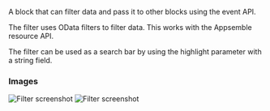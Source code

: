 A block that can filter data and pass it to other blocks using the event API.

The filter uses OData filters to filter data. This works with the Appsemble resource API.

The filter can be used as a search bar by using the highlight parameter with a string field.

### Images

![Filter screenshot](https://gitlab.com/appsemble/appsemble/-/raw/0.32.0/config/assets/filter.png)
![Filter screenshot](https://gitlab.com/appsemble/appsemble/-/raw/0.32.0/config/assets/filter-search-bar.png)

